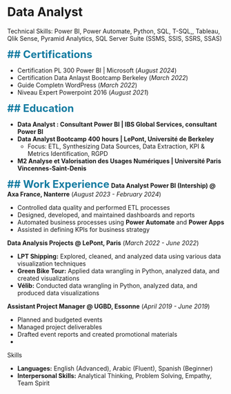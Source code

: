 # Data Analyst

Technical Skills:  Power BI, Power Automate, Python, SQL, T-SQL,, Tableau, Qlik Sense, Pyramid Analytics, SQL Server Suite (SSMS, SSIS, SSRS, SSAS)

<span style="color: #127BA1; font-size: 24px; font-weight: bold;">## Certifications</span>
- Certification PL 300 Power BI | Microsoft (_August 2024_)
- Certification Data Anlayst Bootcamp Berkeley (_March 2022_)
- Guide Completn WordPress (_March 2022_)
- Niveau Expert Powerpoint 2016 (_August 2021_)

<span style="color: #127BA1; font-size: 24px; font-weight: bold;">## Education</span>
- **Data Analyst : Consultant Power BI | IBS Global Services, consultant Power BI**
- **Data Analyst Bootcamp 400 hours | LePont, Université de Berkeley**
  - Focus: ETL, Synthesizing Data Sources, Data Extraction, KPI & Metrics Identification, RGPD
- **M2 Analyse et Valorisation des Usages Numériques | Université Paris Vincennes-Saint-Denis**

<span style="color: #127BA1; font-size: 24px; font-weight: bold;">## Work Experience</span>
**Data Analyst Power BI (Intership) @ Axa France, Nanterre** (_August 2023 - February 2024_)  
- Controlled data quality and performed ETL processes
- Designed, developed, and maintained dashboards and reports
- Automated business processes using **Power Automate** and **Power Apps**
- Assisted in defining KPIs for business strategy

**Data Analysis Projects @ LePont, Paris** (_March 2022 - June 2022_)  
- **LPT Shipping:** Explored, cleaned, and analyzed data using various data visualization techniques
- **Green Bike Tour:** Applied data wrangling in Python, analyzed data, and created visualizations
- **Vélib:** Conducted data wrangling in Python, analyzed data, and produced data visualizations

**Assistant Project Manager @ UGBD, Essonne** (_April 2019 - June 2019_) 
- Planned and budgeted events
- Managed project deliverables
- Drafted event reports and created promotional materials
- 
Skills
- **Languages:** English (Advanced), Arabic (Fluent), Spanish (Beginner)
- **Interpersonal Skills:** Analytical Thinking, Problem Solving, Empathy, Team Spirit
